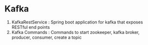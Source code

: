 # Kafka

1) KafkaRestService : Spring boot application for kafka that exposes RESTful end points
2) Kafka Commands : Commands to start zookeeper, kafka broker, producer, consumer, create a topic
